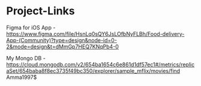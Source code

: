 # Project-Links

Figma for iOS App - https://www.figma.com/file/HsnLq0sQY6JsLOfbNyFLBh/Food-delivery-App-(Community)?type=design&node-id=0-2&mode=design&t=dMmGp7HEQ7KNqPb4-0


My Mongo DB - https://cloud.mongodb.com/v2/654ba1654c6e861d1df57ec1#/metrics/replicaSet/654baba8f8ec3735f49bc350/explorer/sample_mflix/movies/find 
Amma1997$


